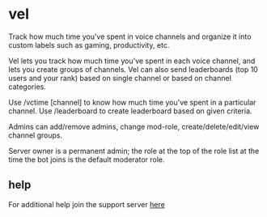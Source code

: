# vel
 
Track how much time you've spent in voice channels and organize it into custom labels such as gaming, productivity, etc.

Vel lets you track how much time you've spent in each voice channel, and lets you create groups of channels. Vel can also send leaderboards (top 10 users and your rank) based on single channel or based on channel categories.

Use /vctime [channel] to know how much time you've spent in a particular channel.
Use /leaderboard <channel> <channel-group> to create leaderboard based on given criteria.

Admins can add/remove admins, change mod-role, create/delete/edit/view channel groups.

Server owner is a permanent admin; the role at the top of the role list at the time the bot joins is the default moderator role.


## help

For additional help join the support server [here](https://discord.com/invite/ArqcPyfTfX)